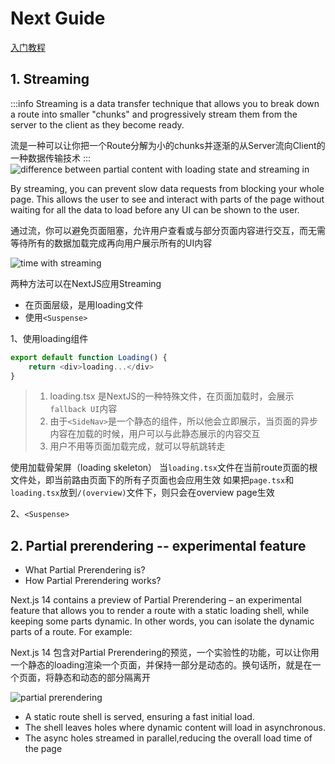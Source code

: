 # Next Guide

[入门教程](./new-begainer-guide.md)

## 1. Streaming
:::info
Streaming is a data transfer technique that allows you to break down a route into smaller "chunks" and progressively stream them from the server to the client as they become ready.

流是一种可以让你把一个Route分解为小的chunks并逐渐的从Server流向Client的一种数据传输技术
:::
![difference between partial content with loading state and streaming in](https://nextjs.org/_next/image?url=%2Flearn%2Flight%2Fserver-rendering-with-streaming.png&w=3840&q=75)

By streaming, you can prevent slow data requests from blocking your whole page. This allows the user to see and interact with parts of the page without waiting for all the data to load before any UI can be shown to the user.

通过流，你可以避免页面阻塞，允许用户查看或与部分页面内容进行交互，而无需等待所有的数据加载完成再向用户展示所有的UI内容

![time with streaming](https://nextjs.org/_next/image?url=%2Flearn%2Flight%2Fserver-rendering-with-streaming-chart.png&w=3840&q=75)

两种方法可以在NextJS应用Streaming
- 在页面层级，是用loading文件
- 使用`<Suspense>`

1、使用loading组件
```js
export default function Loading() {
    return <div>loading...</div>
}
```
> 1. loading.tsx 是NextJS的一种特殊文件，在页面加载时，会展示`fallback UI`内容
> 2. 由于`<SideNav>`是一个静态的组件，所以他会立即展示，当页面的异步内容在加载的时候，用户可以与此静态展示的内容交互
> 3. 用户不用等页面加载完成，就可以导航跳转走

使用加载骨架屏（loading skeleton）
当`loading.tsx`文件在当前route页面的根文件处，即当前路由页面下的所有子页面也会应用生效
如果把`page.tsx`和`loading.tsx`放到`/(overview)`文件下，则只会在overview page生效

2、`<Suspense>`


## 2. Partial prerendering -- experimental feature

- What Partial Prerendering is?
- How Partial Prerendering works?

Next.js 14 contains a preview of Partial Prerendering – an experimental feature that allows you to render a route with a static loading shell, while keeping some parts dynamic. In other words, you can isolate the dynamic parts of a route. For example:

Next.js 14 包含对Partial Prerendering的预览，一个实验性的功能，可以让你用一个静态的loading渲染一个页面，并保持一部分是动态的。换句话所，就是在一个页面，将静态和动态的部分隔离开

![partial prerendering](https://nextjs.org/_next/image?url=%2Flearn%2Flight%2Fthinking-in-ppr.png&w=3840&q=75)

- A static route shell is served, ensuring a fast initial load.
- The shell leaves holes where dynamic content will load in asynchronous.
- The async holes streamed in parallel,reducing the overall load time of the page


